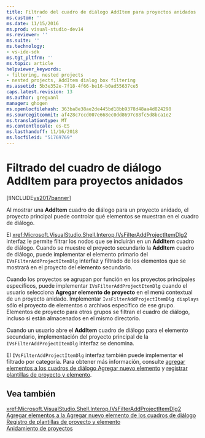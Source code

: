 ```yaml
---
title: Filtrado del cuadro de diálogo AddItem para proyectos anidados | Microsoft Docs
ms.custom: ''
ms.date: 11/15/2016
ms.prod: visual-studio-dev14
ms.reviewer: ''
ms.suite: ''
ms.technology:
- vs-ide-sdk
ms.tgt_pltfrm: ''
ms.topic: article
helpviewer_keywords:
- filtering, nested projects
- nested projects, AddItem dialog box filtering
ms.assetid: 5b3e352e-7f18-4f66-be16-b0ad55637ce5
caps.latest.revision: 13
ms.author: gregvanl
manager: ghogen
ms.openlocfilehash: 363ba8e38ae2de445bd18bb9378d48aa4d824298
ms.sourcegitcommit: af428c7ccd007e668ec0dd8697c88fc5d8bca1e2
ms.translationtype: MT
ms.contentlocale: es-ES
ms.lasthandoff: 11/16/2018
ms.locfileid: "51769769"
---
```

# <a name="filtering-the-additem-dialog-box-for-nested-projects"></a>Filtrado del cuadro de diálogo AddItem para proyectos anidados
[!INCLUDE[vs2017banner](../../includes/vs2017banner.md)]

Al mostrar una **AddItem** cuadro de diálogo para un proyecto anidado, el proyecto principal puede controlar qué elementos se muestran en el cuadro de diálogo.  
  
 El <xref:Microsoft.VisualStudio.Shell.Interop.IVsFilterAddProjectItemDlg2> interfaz le permite filtrar los nodos que se incluirán en un **AddItem** cuadro de diálogo. Cuando se muestre el proyecto secundario la **AddItem** cuadro de diálogo, puede implementar el elemento primario del `IVsFilterAddProjectItemDlg` interfaz y filtrado de los elementos que se mostrará en el proyecto del elemento secundario.  
  
 Cuando los proyectos se agrupan por función en los proyectos principales específicos, puede implementar `IVsFilterAddProjectItemDlg` cuando el usuario selecciona **Agregar elemento de proyecto** en el menú contextual de un proyecto anidado. Implementar `IvsFilterAddProjectItemDlg displays` sólo el proyecto de elementos o archivos específico de ese grupo. Elementos de proyecto para otros grupos se filtran el cuadro de diálogo, incluso si están almacenados en el mismo directorio.  
  
 Cuando un usuario abre el **AddItem** cuadro de diálogo para el elemento secundario, implementación del proyecto principal de la `IVsFilterAddProjectItemDlg` interfaz se denomina.  
  
 El `IVsFilterAddProjectItemDlg` interfaz también puede implementar el filtrado por categoría. Para obtener más información, consulte [agregar elementos a los cuadros de diálogo Agregar nuevo elemento](../../extensibility/internals/adding-items-to-the-add-new-item-dialog-boxes.md) y [registrar plantillas de proyecto y elemento](../../extensibility/internals/registering-project-and-item-templates.md).  
  
## <a name="see-also"></a>Vea también  
 <xref:Microsoft.VisualStudio.Shell.Interop.IVsFilterAddProjectItemDlg2>   
 [Agregar elementos a la Agregar nuevo elemento de los cuadros de diálogo](../../extensibility/internals/adding-items-to-the-add-new-item-dialog-boxes.md)   
 [Registro de plantillas de proyecto y elemento](../../extensibility/internals/registering-project-and-item-templates.md)   
 [Anidamiento de proyectos](../../extensibility/internals/nesting-projects.md)

